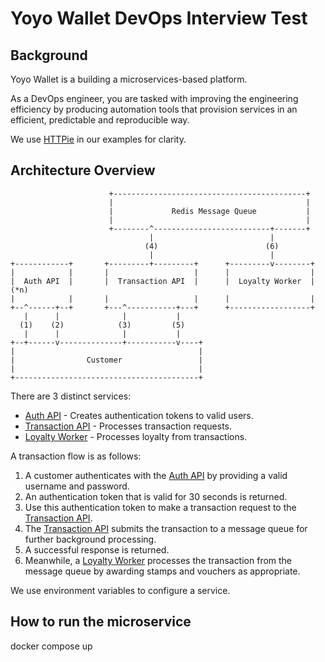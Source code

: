 # Yoyo Wallet DevOps Interview Test

## Background

Yoyo Wallet is a building a microservices-based platform.

As a DevOps engineer, you are tasked with improving the engineering efficiency by producing automation tools
that provision services in an efficient, predictable and reproducible way.

We use [HTTPie](https://github.com/jkbrzt/httpie) in our examples for clarity.

## Architecture Overview

```
                      +-------------------------------------------+
                      |                                           |
                      |             Redis Message Queue           |
                      |                                           |
                      +--------^--------------------------+-------+
                               |                          |
                              (4)                        (6)
                               |                          |
+------------+       +---------+---------+      +---------v--------+
|            |       |                   |      |                  |
|  Auth API  |       |  Transaction API  |      |  Loyalty Worker  | (*n)
|            |       |                   |      |                  |
+--^------+--+       +---^-----------+---+      +------------------+
   |      |              |           |
  (1)    (2)            (3)         (5)
   |      |              |           |
+--+------v--------------+-----------v----+
|                                         |
|                Customer                 |
|                                         |
+-----------------------------------------+
```

There are 3 distinct services:

- [Auth API] - Creates authentication tokens to valid users.
- [Transaction API] - Processes transaction requests.
- [Loyalty Worker] - Processes loyalty from transactions.

A transaction flow is as follows:

1. A customer authenticates with the [Auth API] by providing a valid username and password.
2. An authentication token that is valid for 30 seconds is returned.
3. Use this authentication token to make a transaction request to the [Transaction API].
4. The [Transaction API] submits the transaction to a message queue for further background processing.
5. A successful response is returned.
6. Meanwhile, a [Loyalty Worker] processes the transaction from the message queue by awarding stamps and vouchers as appropriate.

We use environment variables to configure a service.

## How to run the microservice 

docker compose up 

[Auth API]: auth-api
[Transaction API]: transaction-api
[Loyalty Worker]: loyalty-worker
